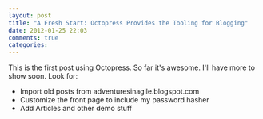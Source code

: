 ```yaml
---
layout: post
title: "A Fresh Start: Octopress Provides the Tooling for Blogging"
date: 2012-01-25 22:03
comments: true
categories: 
---
```

This is the first post using Octopress. So far it's awesome. I'll have more to show soon. Look for:

 - Import old posts from adventuresinagile.blogspot.com
 - Customize the front page to include my password hasher
 - Add Articles and other demo stuff
